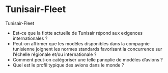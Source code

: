 # Tunisair-Fleet
Tunisair-Fleet



- Est-ce que la flotte actuelle de Tunisair répond aux exigences internationales ? 
- Peut-on affirmer que les modèles disponibles dans la compagnie tunisienne joignent les normes 
standards favorisant la concurrence sur l’échelle régionale et/ou internationale ? 
- Comment peut-on catégoriser une telle panoplie de modèles d’avions ? 
- Quel est le profil typique des avions dans le monde ?
